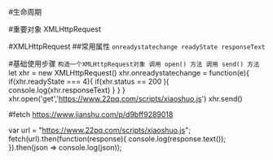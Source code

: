 #生命周期

#重要对象
XMLHttpRequest

#XMLHttpRequest
##常用属性
	```
	onreadystatechange
	readyState
	responseText
	```

#基础使用步骤
	```
	构造一个XMLHttpRequest对象
	调用 open() 方法
	调用 send() 方法
	```
let xhr = new XMLHttpRequest()
xhr.onreadystatechange = function(e){
    if(xhr.readyState === 4){
        if(xhr.status == 200 ){
            console.log(xhr.responseText)
        }
    }
}
xhr.open('get','https://www.22pq.com/scripts/xiaoshuo.js')
xhr.send()


#fetch
https://www.jianshu.com/p/d9bff9289018

var url = "https://www.22pq.com/scripts/xiaoshuo.js";
fetch(url).then(function(response){
	console.log(response.text());
}).then(json => console.log(json));
